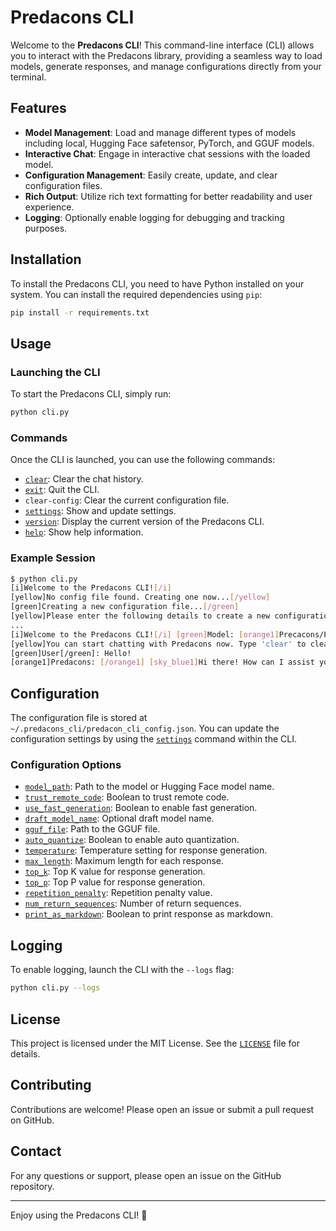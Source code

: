 # Predacons CLI

Welcome to the **Predacons CLI**! This command-line interface (CLI) allows you to interact with the Predacons library, providing a seamless way to load models, generate responses, and manage configurations directly from your terminal.

## Features

- **Model Management**: Load and manage different types of models including local, Hugging Face safetensor, PyTorch, and GGUF models.
- **Interactive Chat**: Engage in interactive chat sessions with the loaded model.
- **Configuration Management**: Easily create, update, and clear configuration files.
- **Rich Output**: Utilize rich text formatting for better readability and user experience.
- **Logging**: Optionally enable logging for debugging and tracking purposes.

## Installation

To install the Predacons CLI, you need to have Python installed on your system. You can install the required dependencies using `pip`:

```sh
pip install -r requirements.txt
```

## Usage

### Launching the CLI

To start the Predacons CLI, simply run:

```sh
python cli.py
```

### Commands

Once the CLI is launched, you can use the following commands:

- [`clear`](command:_github.copilot.openSymbolFromReferences?%5B%22%22%2C%5B%7B%22uri%22%3A%7B%22scheme%22%3A%22file%22%2C%22authority%22%3A%22%22%2C%22path%22%3A%22%2Fhome%2Fshourya%2Fcode_wsl%2FGitHub%2FPredacons-git%2Fpredacons-cli%2Fapp%2Fpredacons_cli%2Fsrc%2Fcli.py%22%2C%22query%22%3A%22%22%2C%22fragment%22%3A%22%22%7D%2C%22pos%22%3A%7B%22line%22%3A56%2C%22character%22%3A23%7D%7D%5D%2C%22a3ad2ba0-b6df-4b55-96bb-4cbb30225959%22%5D "Go to definition"): Clear the chat history.
- [`exit`](command:_github.copilot.openSymbolFromReferences?%5B%22%22%2C%5B%7B%22uri%22%3A%7B%22scheme%22%3A%22file%22%2C%22authority%22%3A%22%22%2C%22path%22%3A%22%2Fhome%2Fshourya%2Fcode_wsl%2FGitHub%2FPredacons-git%2Fpredacons-cli%2Fapp%2Fpredacons_cli%2Fsrc%2Fcli.py%22%2C%22query%22%3A%22%22%2C%22fragment%22%3A%22%22%7D%2C%22pos%22%3A%7B%22line%22%3A59%2C%22character%22%3A102%7D%7D%5D%2C%22a3ad2ba0-b6df-4b55-96bb-4cbb30225959%22%5D "Go to definition"): Quit the CLI.
- `clear-config`: Clear the current configuration file.
- [`settings`](command:_github.copilot.openSymbolFromReferences?%5B%22%22%2C%5B%7B%22uri%22%3A%7B%22scheme%22%3A%22file%22%2C%22authority%22%3A%22%22%2C%22path%22%3A%22%2Fhome%2Fshourya%2Fcode_wsl%2FGitHub%2FPredacons-git%2Fpredacons-cli%2Fapp%2Fpredacons_cli%2Fsrc%2Fcli.py%22%2C%22query%22%3A%22%22%2C%22fragment%22%3A%22%22%7D%2C%22pos%22%3A%7B%22line%22%3A73%2C%22character%22%3A20%7D%7D%5D%2C%22a3ad2ba0-b6df-4b55-96bb-4cbb30225959%22%5D "Go to definition"): Show and update settings.
- [`version`](command:_github.copilot.openSymbolFromReferences?%5B%22%22%2C%5B%7B%22uri%22%3A%7B%22scheme%22%3A%22file%22%2C%22authority%22%3A%22%22%2C%22path%22%3A%22%2Fhome%2Fshourya%2Fcode_wsl%2FGitHub%2FPredacons-git%2Fpredacons-cli%2Fapp%2Fpredacons_cli%2Fsrc%2Fcli.py%22%2C%22query%22%3A%22%22%2C%22fragment%22%3A%22%22%7D%2C%22pos%22%3A%7B%22line%22%3A75%2C%22character%22%3A20%7D%7D%5D%2C%22a3ad2ba0-b6df-4b55-96bb-4cbb30225959%22%5D "Go to definition"): Display the current version of the Predacons CLI.
- [`help`](command:_github.copilot.openSymbolFromReferences?%5B%22%22%2C%5B%7B%22uri%22%3A%7B%22scheme%22%3A%22file%22%2C%22authority%22%3A%22%22%2C%22path%22%3A%22%2Fhome%2Fshourya%2Fcode_wsl%2FGitHub%2FPredacons-git%2Fpredacons-cli%2Fapp%2Fpredacons_cli%2Fsrc%2Fcli.py%22%2C%22query%22%3A%22%22%2C%22fragment%22%3A%22%22%7D%2C%22pos%22%3A%7B%22line%22%3A131%2C%22character%22%3A8%7D%7D%5D%2C%22a3ad2ba0-b6df-4b55-96bb-4cbb30225959%22%5D "Go to definition"): Show help information.

### Example Session

```sh
$ python cli.py
[i]Welcome to the Predacons CLI![/i]
[yellow]No config file found. Creating one now...[/yellow]
[green]Creating a new configuration file...[/green]
[yellow]Please enter the following details to create a new configuration file[/yellow]
...
[i]Welcome to the Predacons CLI![/i] [green]Model: [orange1]Precacons/Pico-Lamma-3.2-1B-Reasoning-Instruct[/orange1] loaded successfully![/green]
[yellow]You can start chatting with Predacons now. Type 'clear' to clear history, Type 'exit' to quit, Type 'help' for more options,[/yellow]
[green]User[/green]: Hello!
[orange1]Predacons: [/orange1] [sky_blue1]Hi there! How can I assist you today?[/sky_blue1]
```

## Configuration

The configuration file is stored at `~/.predacons_cli/predacon_cli_config.json`. You can update the configuration settings by using the [`settings`](command:_github.copilot.openSymbolFromReferences?%5B%22%22%2C%5B%7B%22uri%22%3A%7B%22scheme%22%3A%22file%22%2C%22authority%22%3A%22%22%2C%22path%22%3A%22%2Fhome%2Fshourya%2Fcode_wsl%2FGitHub%2FPredacons-git%2Fpredacons-cli%2Fapp%2Fpredacons_cli%2Fsrc%2Fcli.py%22%2C%22query%22%3A%22%22%2C%22fragment%22%3A%22%22%7D%2C%22pos%22%3A%7B%22line%22%3A73%2C%22character%22%3A20%7D%7D%5D%2C%22a3ad2ba0-b6df-4b55-96bb-4cbb30225959%22%5D "Go to definition") command within the CLI.

### Configuration Options

- [`model_path`](command:_github.copilot.openSymbolFromReferences?%5B%22%22%2C%5B%7B%22uri%22%3A%7B%22scheme%22%3A%22file%22%2C%22authority%22%3A%22%22%2C%22path%22%3A%22%2Fhome%2Fshourya%2Fcode_wsl%2FGitHub%2FPredacons-git%2Fpredacons-cli%2Fapp%2Fpredacons_cli%2Fsrc%2Fcli.py%22%2C%22query%22%3A%22%22%2C%22fragment%22%3A%22%22%7D%2C%22pos%22%3A%7B%22line%22%3A90%2C%22character%22%3A25%7D%7D%5D%2C%22a3ad2ba0-b6df-4b55-96bb-4cbb30225959%22%5D "Go to definition"): Path to the model or Hugging Face model name.
- [`trust_remote_code`](command:_github.copilot.openSymbolFromReferences?%5B%22%22%2C%5B%7B%22uri%22%3A%7B%22scheme%22%3A%22file%22%2C%22authority%22%3A%22%22%2C%22path%22%3A%22%2Fhome%2Fshourya%2Fcode_wsl%2FGitHub%2FPredacons-git%2Fpredacons-cli%2Fapp%2Fpredacons_cli%2Fsrc%2Fcli.py%22%2C%22query%22%3A%22%22%2C%22fragment%22%3A%22%22%7D%2C%22pos%22%3A%7B%22line%22%3A90%2C%22character%22%3A36%7D%7D%5D%2C%22a3ad2ba0-b6df-4b55-96bb-4cbb30225959%22%5D "Go to definition"): Boolean to trust remote code.
- [`use_fast_generation`](command:_github.copilot.openSymbolFromReferences?%5B%22%22%2C%5B%7B%22uri%22%3A%7B%22scheme%22%3A%22file%22%2C%22authority%22%3A%22%22%2C%22path%22%3A%22%2Fhome%2Fshourya%2Fcode_wsl%2FGitHub%2FPredacons-git%2Fpredacons-cli%2Fapp%2Fpredacons_cli%2Fsrc%2Fcli.py%22%2C%22query%22%3A%22%22%2C%22fragment%22%3A%22%22%7D%2C%22pos%22%3A%7B%22line%22%3A90%2C%22character%22%3A60%7D%7D%5D%2C%22a3ad2ba0-b6df-4b55-96bb-4cbb30225959%22%5D "Go to definition"): Boolean to enable fast generation.
- [`draft_model_name`](command:_github.copilot.openSymbolFromReferences?%5B%22%22%2C%5B%7B%22uri%22%3A%7B%22scheme%22%3A%22file%22%2C%22authority%22%3A%22%22%2C%22path%22%3A%22%2Fhome%2Fshourya%2Fcode_wsl%2FGitHub%2FPredacons-git%2Fpredacons-cli%2Fapp%2Fpredacons_cli%2Fsrc%2Fcli.py%22%2C%22query%22%3A%22%22%2C%22fragment%22%3A%22%22%7D%2C%22pos%22%3A%7B%22line%22%3A90%2C%22character%22%3A87%7D%7D%5D%2C%22a3ad2ba0-b6df-4b55-96bb-4cbb30225959%22%5D "Go to definition"): Optional draft model name.
- [`gguf_file`](command:_github.copilot.openSymbolFromReferences?%5B%22%22%2C%5B%7B%22uri%22%3A%7B%22scheme%22%3A%22file%22%2C%22authority%22%3A%22%22%2C%22path%22%3A%22%2Fhome%2Fshourya%2Fcode_wsl%2FGitHub%2FPredacons-git%2Fpredacons-cli%2Fapp%2Fpredacons_cli%2Fsrc%2Fcli.py%22%2C%22query%22%3A%22%22%2C%22fragment%22%3A%22%22%7D%2C%22pos%22%3A%7B%22line%22%3A90%2C%22character%22%3A109%7D%7D%5D%2C%22a3ad2ba0-b6df-4b55-96bb-4cbb30225959%22%5D "Go to definition"): Path to the GGUF file.
- [`auto_quantize`](command:_github.copilot.openSymbolFromReferences?%5B%22%22%2C%5B%7B%22uri%22%3A%7B%22scheme%22%3A%22file%22%2C%22authority%22%3A%22%22%2C%22path%22%3A%22%2Fhome%2Fshourya%2Fcode_wsl%2FGitHub%2FPredacons-git%2Fpredacons-cli%2Fapp%2Fpredacons_cli%2Fsrc%2Fcli.py%22%2C%22query%22%3A%22%22%2C%22fragment%22%3A%22%22%7D%2C%22pos%22%3A%7B%22line%22%3A90%2C%22character%22%3A124%7D%7D%5D%2C%22a3ad2ba0-b6df-4b55-96bb-4cbb30225959%22%5D "Go to definition"): Boolean to enable auto quantization.
- [`temperature`](command:_github.copilot.openSymbolFromReferences?%5B%22%22%2C%5B%7B%22uri%22%3A%7B%22scheme%22%3A%22file%22%2C%22authority%22%3A%22%22%2C%22path%22%3A%22%2Fhome%2Fshourya%2Fcode_wsl%2FGitHub%2FPredacons-git%2Fpredacons-cli%2Fapp%2Fpredacons_cli%2Fsrc%2Fcli.py%22%2C%22query%22%3A%22%22%2C%22fragment%22%3A%22%22%7D%2C%22pos%22%3A%7B%22line%22%3A218%2C%22character%22%3A8%7D%7D%5D%2C%22a3ad2ba0-b6df-4b55-96bb-4cbb30225959%22%5D "Go to definition"): Temperature setting for response generation.
- [`max_length`](command:_github.copilot.openSymbolFromReferences?%5B%22%22%2C%5B%7B%22uri%22%3A%7B%22scheme%22%3A%22file%22%2C%22authority%22%3A%22%22%2C%22path%22%3A%22%2Fhome%2Fshourya%2Fcode_wsl%2FGitHub%2FPredacons-git%2Fpredacons-cli%2Fapp%2Fpredacons_cli%2Fsrc%2Fcli.py%22%2C%22query%22%3A%22%22%2C%22fragment%22%3A%22%22%7D%2C%22pos%22%3A%7B%22line%22%3A219%2C%22character%22%3A8%7D%7D%5D%2C%22a3ad2ba0-b6df-4b55-96bb-4cbb30225959%22%5D "Go to definition"): Maximum length for each response.
- [`top_k`](command:_github.copilot.openSymbolFromReferences?%5B%22%22%2C%5B%7B%22uri%22%3A%7B%22scheme%22%3A%22file%22%2C%22authority%22%3A%22%22%2C%22path%22%3A%22%2Fhome%2Fshourya%2Fcode_wsl%2FGitHub%2FPredacons-git%2Fpredacons-cli%2Fapp%2Fpredacons_cli%2Fsrc%2Fcli.py%22%2C%22query%22%3A%22%22%2C%22fragment%22%3A%22%22%7D%2C%22pos%22%3A%7B%22line%22%3A220%2C%22character%22%3A8%7D%7D%5D%2C%22a3ad2ba0-b6df-4b55-96bb-4cbb30225959%22%5D "Go to definition"): Top K value for response generation.
- [`top_p`](command:_github.copilot.openSymbolFromReferences?%5B%22%22%2C%5B%7B%22uri%22%3A%7B%22scheme%22%3A%22file%22%2C%22authority%22%3A%22%22%2C%22path%22%3A%22%2Fhome%2Fshourya%2Fcode_wsl%2FGitHub%2FPredacons-git%2Fpredacons-cli%2Fapp%2Fpredacons_cli%2Fsrc%2Fcli.py%22%2C%22query%22%3A%22%22%2C%22fragment%22%3A%22%22%7D%2C%22pos%22%3A%7B%22line%22%3A221%2C%22character%22%3A8%7D%7D%5D%2C%22a3ad2ba0-b6df-4b55-96bb-4cbb30225959%22%5D "Go to definition"): Top P value for response generation.
- [`repetition_penalty`](command:_github.copilot.openSymbolFromReferences?%5B%22%22%2C%5B%7B%22uri%22%3A%7B%22scheme%22%3A%22file%22%2C%22authority%22%3A%22%22%2C%22path%22%3A%22%2Fhome%2Fshourya%2Fcode_wsl%2FGitHub%2FPredacons-git%2Fpredacons-cli%2Fapp%2Fpredacons_cli%2Fsrc%2Fcli.py%22%2C%22query%22%3A%22%22%2C%22fragment%22%3A%22%22%7D%2C%22pos%22%3A%7B%22line%22%3A222%2C%22character%22%3A8%7D%7D%5D%2C%22a3ad2ba0-b6df-4b55-96bb-4cbb30225959%22%5D "Go to definition"): Repetition penalty value.
- [`num_return_sequences`](command:_github.copilot.openSymbolFromReferences?%5B%22%22%2C%5B%7B%22uri%22%3A%7B%22scheme%22%3A%22file%22%2C%22authority%22%3A%22%22%2C%22path%22%3A%22%2Fhome%2Fshourya%2Fcode_wsl%2FGitHub%2FPredacons-git%2Fpredacons-cli%2Fapp%2Fpredacons_cli%2Fsrc%2Fcli.py%22%2C%22query%22%3A%22%22%2C%22fragment%22%3A%22%22%7D%2C%22pos%22%3A%7B%22line%22%3A223%2C%22character%22%3A8%7D%7D%5D%2C%22a3ad2ba0-b6df-4b55-96bb-4cbb30225959%22%5D "Go to definition"): Number of return sequences.
- [`print_as_markdown`](command:_github.copilot.openSymbolFromReferences?%5B%22%22%2C%5B%7B%22uri%22%3A%7B%22scheme%22%3A%22file%22%2C%22authority%22%3A%22%22%2C%22path%22%3A%22%2Fhome%2Fshourya%2Fcode_wsl%2FGitHub%2FPredacons-git%2Fpredacons-cli%2Fapp%2Fpredacons_cli%2Fsrc%2Fcli.py%22%2C%22query%22%3A%22%22%2C%22fragment%22%3A%22%22%7D%2C%22pos%22%3A%7B%22line%22%3A224%2C%22character%22%3A8%7D%7D%5D%2C%22a3ad2ba0-b6df-4b55-96bb-4cbb30225959%22%5D "Go to definition"): Boolean to print response as markdown.

## Logging

To enable logging, launch the CLI with the `--logs` flag:

```sh
python cli.py --logs
```

## License

This project is licensed under the MIT License. See the [`LICENSE`](command:_github.copilot.openRelativePath?%5B%7B%22scheme%22%3A%22file%22%2C%22authority%22%3A%22%22%2C%22path%22%3A%22%2Fhome%2Fshourya%2Fcode_wsl%2FGitHub%2FPredacons-git%2Fpredacons-cli%2FLICENSE%22%2C%22query%22%3A%22%22%2C%22fragment%22%3A%22%22%7D%2C%22a3ad2ba0-b6df-4b55-96bb-4cbb30225959%22%5D "/home/shourya/code_wsl/GitHub/Predacons-git/predacons-cli/LICENSE") file for details.

## Contributing

Contributions are welcome! Please open an issue or submit a pull request on GitHub.

## Contact

For any questions or support, please open an issue on the GitHub repository.

---

Enjoy using the Predacons CLI! 🚀

